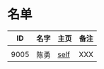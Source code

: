 
# 名单

|  ID    |  名字    |  主页    | 备注     |
| ---- | ---- | ---- | ---- |
|      |      |      |      |
| 9005     |   陈勇   | [self](005.md)    |   XXX   |

